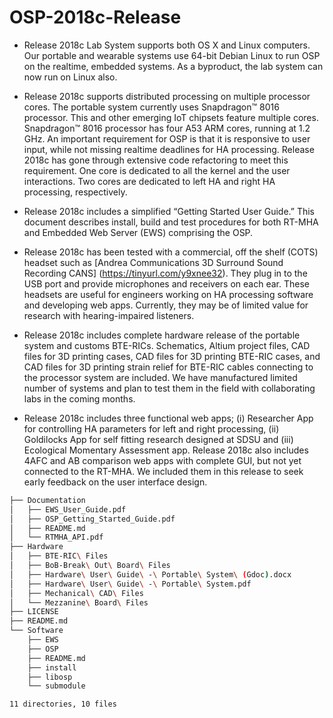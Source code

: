 # OSP-2018c-Release

* Release 2018c Lab System supports both OS X and Linux computers. Our portable and wearable systems use 64-bit Debian Linux to run OSP on the realtime, embedded systems. As a byproduct, the lab system can now run on Linux also. 

* Release 2018c supports distributed processing on multiple processor cores. The portable system currently uses Snapdragon™ 8016 processor. This and other emerging IoT chipsets feature multiple cores. Snapdragon™ 8016 processor has four A53 ARM cores, running at 1.2 GHz. An important requirement for OSP is that it is responsive to user input, while not missing realtime deadlines for HA processing. Release 2018c has gone through extensive code refactoring to meet this requirement. One core is dedicated to all the kernel and the user interactions. Two cores are dedicated to left HA and right HA processing, respectively.

* Release 2018c includes a simplified  “Getting Started User Guide.” This document describes install, build and test procedures for both RT-MHA and Embedded Web Server (EWS) comprising the OSP. 

* Release 2018c has been tested with a commercial, off the shelf (COTS) headset such as [Andrea Communications 3D Surround Sound Recording CANS] (https://tinyurl.com/y9xnee32). They plug in to the USB port and provide microphones and receivers on each ear. These headsets are useful for engineers working on HA processing software and developing web apps. Currently, they may be of limited value for research with hearing-impaired listeners.

* Release 2018c includes complete hardware release of the portable system and customs BTE-RICs. Schematics, Altium project files, CAD files for 3D printing cases, CAD files for 3D printing BTE-RIC cases, and CAD files for 3D printing strain relief for BTE-RIC cables connecting to the processor system are included. We have manufactured limited number of systems and plan to test them in the field with collaborating labs in the coming months.

* Release 2018c includes three functional web apps; (i) Researcher App for controlling HA parameters for left and right processing, (ii) Goldilocks App for self fitting research designed at SDSU and (iii) Ecological Momentary Assessment app. Release 2018c also includes 4AFC and AB comparison web apps with complete GUI, but not yet connected to the RT-MHA. We included them in this release to seek early feedback on the user interface design.

```bash
├── Documentation
│   ├── EWS_User_Guide.pdf
│   ├── OSP_Getting_Started_Guide.pdf
│   ├── README.md
│   └── RTMHA_API.pdf
├── Hardware
│   ├── BTE-RIC\ Files
│   ├── BoB-Break\ Out\ Board\ Files
│   ├── Hardware\ User\ Guide\ -\ Portable\ System\ (Gdoc).docx
│   ├── Hardware\ User\ Guide\ -\ Portable\ System.pdf
│   ├── Mechanical\ CAD\ Files
│   └── Mezzanine\ Board\ Files
├── LICENSE
├── README.md
└── Software
    ├── EWS
    ├── OSP
    ├── README.md
    ├── install
    ├── libosp
    └── submodule

11 directories, 10 files
```
